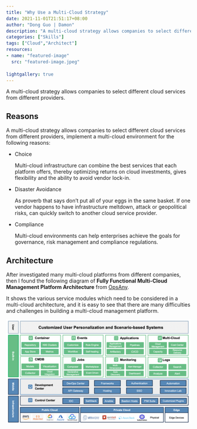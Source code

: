 ```yaml
---
title: "Why Use a Multi-Cloud Strategy"
date: 2021-11-01T21:51:17+08:00
author: "Dong Guo | Damon"
description: "A multi-cloud strategy allows companies to select different cloud services from different providers."
categories: ["Skills"]
tags: ["Cloud","Architect"]
resources:
- name: "featured-image"
  src: "featured-image.jpeg"

lightgallery: true
---
```


A multi-cloud strategy allows companies to select different cloud services from different providers.

<!--more-->

## Reasons

A multi-cloud strategy allows companies to select different cloud services from different providers, implement a multi-cloud environment for the following reasons:

+ Choice
  
  Multi-cloud infrastructure can combine the best services that each platform offers, thereby optimizing returns on cloud investments, gives flexibility and the ability to avoid vendor lock-in.

+ Disaster Avoidance
  
  As proverb that says don’t put all of your eggs in the same basket. If one vendor happens to have infrastructure meltdown, attack or geopolitical risks, can quickly switch to another cloud service provider.

+ Compliance
  
  Multi-cloud environments can help enterprises achieve the goals for governance, risk management and compliance regulations.

## Architecture

After investigated many multi-cloud platforms from different companies, then I found the following diagram of **Fully Functional Multi-Cloud Management Platform Architecture** from [OpsAny](https://www.opsany.com).

It shows the various service modules which need to be considered in a multi-cloud architecture, and it is easy to see that there are many difficulties and challenges in building a multi-cloud management platform.

![multicloud_platform](multicloud_platform_en.png)
